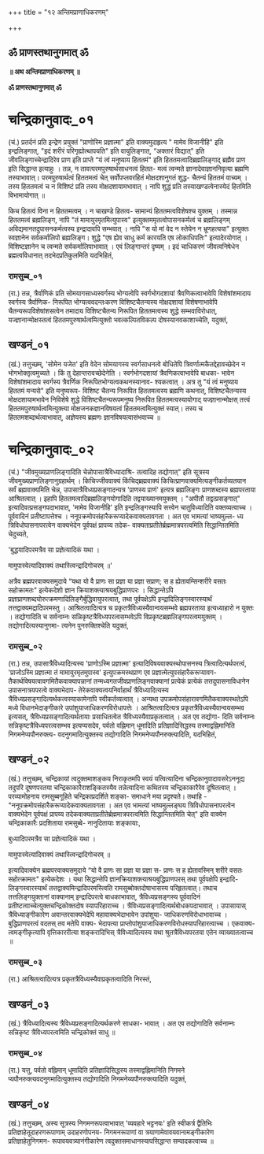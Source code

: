 +++
title = "१२ अन्तिमप्राणाधिकरणम्"

+++


## ॐ प्राणस्तथानुगमात् ॐ

**॥ अथ अन्तिमप्राणाधिकरणम् ॥**

**ॐ प्राणस्तथानुगमात् ॐ**

# **चन्द्रिकानुवादः\_०१**

(चं.) प्रतर्दनं प्रति इन्द्रेण प्रयुक्तं "प्राणोस्मि प्रज्ञात्मा" इति वाक्यमुदाहृत्य " मामेव विजानीहि" इति इन्द्रलिङ्गात्, "इदं शरीरं परिगृह्योत्थापयति" इति वायुलिङ्गात्, “अक्तारं विद्यात्" इति जीवलिङ्गाच्चेन्द्रादिरेव प्राण इति प्राप्ते “यं त्वं मनुष्याय हिततमं" इति हिततमत्वादिब्रह्मलिङ्गाद् ब्रह्मैव प्राण इति सिद्धान्त इत्याहुः । तन्न, न तावत्परमपुरुषार्थसाधनत्वं हितत- मत्वं त्वन्मते ज्ञानादेवाज्ञाननिवृत्या ब्रह्मणि तस्याभावात्। परमपुरुषार्थत्वं हिततमत्वं चेत् सर्वोपप्लवरहितं मोक्षदशानुगतं शुद्ध- चैतन्यं हिततमं वाच्यम् । तस्य हिततमत्वं च न विशिष्टं प्रति तस्य मोक्षदशायामभावात् । नापि शुद्धं प्रति तस्याखण्डत्वेनास्येदं हितमिति विभामायोगात् ॥

किच हितत्वं विना न हिततमत्वम् । न चाखण्डे हितत्व- सामान्यं हिततमत्वविशेषश्च युक्तम् । तस्मान्न हिततमत्वं ब्रह्मलिङ्ग, नापि "तं मामायुरमृतमित्युपास्व" इत्युक्तममृतत्वोपासनकर्मत्वं च ब्रह्मलिङ्गम् अविद्यमानतदुपासनकर्मत्वस्य इन्द्रादावपि सम्भवात् । नापि "स यो मां वेद न स्तेयेन न भ्रूणहत्यया" इत्युक्तः स्वज्ञानेन सर्वकर्मालिपो ब्रह्मलिङ्ग। शुद्धे "एष ह्येव साधु कर्म कारयति एष लोकाधिपतिः" इत्यादेरयोगात् । विशिष्टज्ञानेन च त्वन्मते सर्वकर्मालिपाभावात् । एवं लिङ्गान्तरं दृष्यम् । इदं चाधिकरणं जीवत्वनिषेधेन ब्रह्मत्वविधानात् तदभेदप्रतिकुलमिति यदभिहितं,

### **रामसुब्ब_०१**

(रा.) तन्न, त्रैर्वाणिकं प्रति सोमयागसाध्यस्वर्गस्य भोग्यत्वेपि स्वर्गभोगदशायां त्रैवणिकत्वाभावेपि विशेषांशमादाय स्वर्गस्य त्रैर्वाणिक- निरूपित भोग्यत्ववदन्तःकरण विशिष्टचैतन्यस्य मोक्षदशायां विशेषणाभावेपि चैतन्यरूपविशेषांशसत्वेन तमादाय विशिष्टचैतन्य निरूपित हिततमत्वस्य शुद्धे सम्भवाविरोधात्, यज्ज्ञानान्मोक्षस्तत्वं हिततमपुरुषार्थत्वमित्युक्तो भवत्कल्पितविकल्प दोषस्यानवकाशाच्चेति, यदुक्तं,

## **खण्डनं\_०१**

(खं.) तत्तुच्छम्, 'सोमेन यजेत' इति वेदेन सोमयागस्य स्वर्गसाधनत्वे बोधितेपि त्रिवर्णात्मकैतद्देहावच्छेदेन न भोगभोक्तृत्वमुच्यते । किं तु देहान्तरावच्छेदेनेति । स्वर्गभोगदशायां त्रैवणिकत्वाभावेपि बाधका- भावेन विशेषांशमादाय स्वर्गस्य त्रैवर्णिक निरूपितभोग्यत्वकथनस्यानाव- श्यकत्वात् । अत्र तु "यं त्वं मनुष्याय हिततमं मन्यसे" इति मनुष्यरूप- विशिष्ट चैतन्य निरूपित हिततमत्वस्य ब्रह्मणि कथनात्, विशिष्टचैतन्यस्य मोक्षदशायामभावेन निविशेषे शुद्धे विशिष्टचैतन्यरूपमनुष्य निरूपित हिततमत्वस्यायोगाद् यज्ज्ञानान्मोक्षस् तत्त्वं हिततमपुरुषार्थत्वमित्युक्त्या मोक्षजनकज्ञानविषयत्वं हिततमत्वमित्युक्तं स्यात्। तस्य च हिततमशब्दार्थत्वाभावात्, अज्ञेयस्य ब्रह्मणः ज्ञानविषयत्वासंभवाच्च ॥

# **चन्द्रिकानुवादः\_०२**

(चं.) "जीवमुख्यप्राणलिङ्गादिति चेन्नोपासात्रैविध्यादाश्रि- तत्वादिह तद्योगात्" इति सूत्रस्य जीवमुख्यप्राणलिङ्गानुग्रहार्थम् । किचिज्जीववाक्यं किंचिद्ब्रह्मवाक्यं किचित्प्राणवाक्यमित्यङ्गीकर्तव्यतयान सर्वं ब्रह्मवाक्यमिति चेन्न, उपासात्रैविध्यप्रसङ्गादन्यत्र 'प्राणस्य प्राणं' इत्यत्र ब्रह्मलिङ्गः प्राणशब्दस्य ब्रह्मपरताया आश्रितत्वात् । इहापि हिततमत्वादिब्रह्मलिङ्गयोगादिति तद्वयाख्यानमयुक्तम् । "अपीतौ तद्वत्प्रसङ्गात्" इत्यादिवत्प्रसङ्गपदाभावात्, 'मामेव विजानीहि' इति इन्द्रलिङ्गस्यापि सत्त्वेन चातुविध्यादिति वक्तव्यत्वाच्च । पूर्ववादिनं प्रतीष्टापत्तेश्च । ननूपक्रमोपसंहारैकरूप्यादेकवाक्यतावगता । अत एव भामत्यां भाष्यमुल्ल- ध्य त्रिविधोपासनापरत्वेन वाक्यभेदेन पूर्वपक्षं प्रापय्य तदेक- वाक्यताप्रतीतेर्ब्रह्ममात्रपरत्वमिति सिद्धान्तितमिति चेदुच्यते,

'बुद्धयादिपरमत्रैव सा प्रज्ञेत्यादिकं यथा ।

मामुपास्वेत्यादिवाक्यं तथास्त्विन्द्रादिगोचरम् ॥'

अत्रैव ब्रह्मपरवाक्यसमुदाये “यथा यो वै प्राणः सा प्रज्ञा या प्रज्ञा सप्राण; स ह ह्येतावम्सिन्शरीरे वसतः सहोक्रामतः" इत्येकदेशो ज्ञान क्रियाशक्त्याश्रयबुद्धिप्राणपरः । सिद्धान्तेऽपि प्रज्ञाप्राणशब्दयोरुत्क्रमणादिलिङ्गैर्बुद्धिवायुपरत्वात्, तथा पूर्वपक्षेऽपि इन्द्रादिलिङ्गस्वारस्यार्थं तत्तद्वाक्यमद्रादिपरमस्तु । आश्रितत्वादित्यत्र च प्रकृतत्रैविध्यस्यैवान्वयसम्भवे ब्रह्मपरताया इत्यध्याहारो न युक्तः । तद्योगादिति च सर्वनाम्नः सन्निकृष्टत्रैविध्यपरत्वसम्भवेऽपि विप्रकृष्टब्रह्मलिङ्गपरत्वमयुक्तम् । तद्योगादित्यस्यानुगमा- त्यनेन पुनरुक्तिश्चेति यदुक्तं,

### **रामसुब्ब_०२**

(रा.) तन्न, उपासात्रैविध्यादित्यस्य 'प्राणोऽस्मि प्रज्ञात्मा' इत्यादिविषयवाक्यस्थोपासनस्य त्रित्वादित्यर्थपरत्वं, 'प्राजोऽस्मि प्रज्ञात्मा तं मामायुरमृतमुपास्व' इत्युपक्रमस्थप्राण एव प्रज्ञात्मेत्युपसंहारैकरूप्यावग- तैकार्थविषयत्वावगमितैकवाक्यापन्नानां तन्मध्यगतजीवप्राणलिङ्गवाक्यानां प्रत्येकं प्रत्येकं तत्तदुपासनाविधानेन उपासनात्रयपरत्वे वाक्यभेदाप- तेरेकवाक्यत्वयनिर्वाहार्थं त्रैविध्यादित्यस्य त्रैविध्यप्रसङ्गादित्यर्थकत्वस्याकामेनापि स्वीकर्तव्यत्वात् । अन्यथा उपक्रमोपसंहारावगमितैकवाक्यस्थतेऽपि मध्ये विधानभेदाङ्गीकारे उपांशुयाजाधिकरणविरोधापत्तेः । आश्रितत्वादित्यत्र प्रकृतत्रैविध्यस्यैवान्वयसम्भव इत्यसत्, त्रैविध्यप्रसङ्गादित्यर्थतायाः प्रसाधितत्वेत त्रैविध्यस्यैवाप्रकृतत्वात् । अत एव तद्योगा- दिति सर्वनाम्नः सन्निकृष्टत्रैविध्यपरत्वसम्भव इत्यप्यसदेव, पर्वतो वह्निमान् धूमादिति प्रतिज्ञादिसिद्धस्य तस्माद्वह्निमानिति निगमनेप्यपौनरुक्त्य- वदनुगमादित्युक्तस्य तद्योगादिति निगमनेप्यपौनरुक्त्यादिति, यदभिहितं,

## **खण्डनं\_०२**

(खं.) तत्तुच्छम्, चन्द्रिकायां त्वदुक्तमाशङ्कय निराकृतमपि स्वयं यत्वित्यादिना चन्द्रिकानुवादावसरेऽननूद्य तदुपरि दूषणपरतया चन्द्रिकाकारैराशङ्कितस्यैव तन्नेत्यादिना कथितस्य चन्द्रिकाकारैरेव दूषितत्वात् । परव्यामोहनाय रामसुब्बगूहिते चन्द्रिकाप्रदर्शिते शङ्का- समाधाने मया प्रदृश्यते। तथाहि -"ननूपक्रमोपसंहारैकरूप्यादेकवाक्यतावगता । अत एव भामत्यां भाष्यमुल्लङ्घय त्रिविधोपासनापरत्वेन वाक्यभेदेन पूर्वपक्षं प्रापय्य तदेकवाक्यताप्रतीतेर्ब्रह्ममात्रपरत्वमिति सिद्धान्तितमिति चेत्" इति वाक्येन चन्द्रिकाकारैः प्रदशिताया रामसुब्बे- नानुदितायाः शङ्कायाः,

बुध्यादिपरमत्रैव सा प्रज्ञेत्यादिकं यथा ।

मामुपास्वेत्यादिवाक्यं तथास्त्विन्द्रादिगोचरम् ॥

इत्यादिवाक्येन ब्रह्मपरवाक्यसमुदाये “यो वै प्राणः सा प्रज्ञा या प्रज्ञा स- प्राणः स ह ह्येतावस्मिन् शरीरे वसतः सहोत्क्रामतः" इत्येकदेशः । यथा सिद्धान्तेपि ज्ञानक्रियाशक्त्याश्रयबुद्धिप्राणपरस् तथा पूर्वपक्षेपि इन्द्रादि- लिङ्गस्वारस्यार्थं तत्तद्वाक्यमिन्द्रादिपरमस्त्विति रामसुब्बोक्तदोषाभासस्य परिहृतत्वात्। तथाच तत्तलिङ्गयुक्तानां वाक्यानाम् इन्द्रादिपरत्वे बाधकाभावात्, त्रैविध्यप्रसङ्गस्य पूर्ववादिनं प्रतीष्टत्वाच्चेत्युक्तचन्द्रिकोक्तदोष स्यापरिहाराच्च । त्रैविध्यप्रसङ्गादित्यर्थबोधकपदाभावात् । उपासायास् त्रैविध्याङ्गीकारेण अवान्तरवाक्यभेदेपि महावाक्यभेदाभावेन उपांशुया- जाधिकरणविरोधाभावाच्च । बुद्धिप्राणपरत्वं वदतस् तव मतेपि वाक्य- भेदापत्या प्राप्तोपांशुयाजाधिकरणविरोधस्यापरिहारत्वाच्च । एकवाक्य- त्वमङ्गीकृत्यापि वृत्तिकाररीत्या शङ्करादिभिस् त्रैविध्यादित्यस्य यथा श्रुतत्रैविध्यपरतया एतेन व्याख्यातत्वाच्च ॥

### **रामसुब्ब**\_**०३**

(रा.) आश्रितत्वादित्यत्र प्रकृतत्रैविध्यस्यैवाप्रकृतत्वादिति निरस्तं,

## **खण्डनं\_०३**

(खं.) त्रैविध्यादित्यस्य त्रैविध्यप्रसङ्गादित्यर्थकरणे साधका- भावात् । अत एव तद्योगादिति सर्वनाम्नः सन्निकृष्ट त्रैविध्यपरत्वमिति चन्द्रिकोक्तं साधु ॥

### **रामसुब्ब**\_**०४**

(रा.) यत्तु, पर्वतो वह्निमान् धूमादिति प्रतिज्ञादिसिद्धस्य तस्माद्वह्निमानिति निगमने प्यपौनरुक्त्यवदनुगमादित्युक्तस्य तद्योगादिति निगमनेय्यपौनरुक्त्यादिति यदुक्तं,

## **खण्डनं\_०४**

(खं.) तत्तुच्छम्, अस्य सूत्रस्य निगमनरूपत्वाभावात् 'व्यवहारे भट्टनयः' इति स्वीकर्त्र द्वैतिभिः प्रतिज्ञाहेतूदाहरणरूपाणाम् उदाहरणोपनय- निगमनरूपाणां वा त्रयाणामेवावयवानामङ्गीकारेण प्रतिज्ञाहेतुनिगमन- रूपावयवत्र्यानंगीकारेण त्वदुक्तसमाधानस्यापसिद्धान्त सम्पादकत्वाच्च ॥

